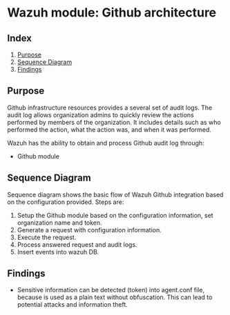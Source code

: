 <!---
Copyright (C) 2015-2021, Wazuh Inc.
Created by Wazuh, Inc. <info@wazuh.com>.
This program is free software; you can redistribute it and/or modify it under the terms of GPLv2
-->

# Wazuh module: Github architecture
## Index
1. [Purpose](#purpose)
2. [Sequence Diagram](#sequence-diagram)
3. [Findings](#findings)

## Purpose
Github infrastructure resources provides a several set of audit logs. The audit log allows organization admins to quickly review the actions performed by members of the organization. It includes details such as who performed the action, what the action was, and when it was performed.

Wazuh has the ability to obtain and process Github audit log through:
- Github module

## Sequence Diagram
Sequence diagram shows the basic flow of Wazuh Github integration based on the configuration provided. Steps are:
1. Setup the Github module based on the configuration information, set organization name and token.
2. Generate a request with configuration information.
3. Execute the request.
4. Process answered request and audit logs.
5. Insert events into wazuh DB.


## Findings
* Sensitive information can be detected (token) into agent.conf file, because is used as a plain text without obfuscation. This can lead to potential attacks and information theft.